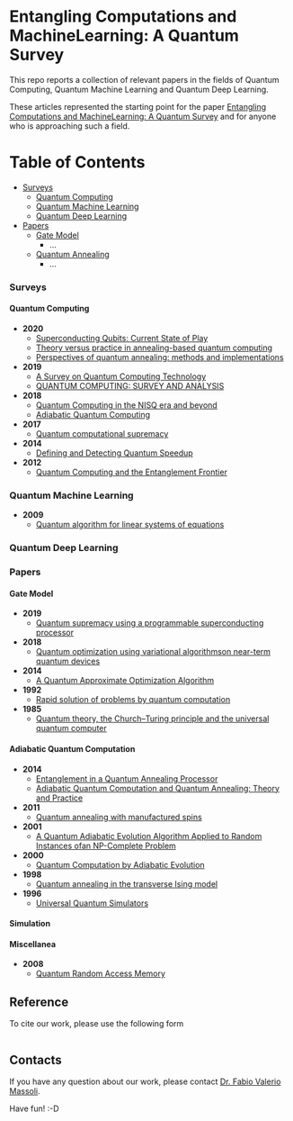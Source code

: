 # Entangling Computations and MachineLearning: A Quantum Survey
This repo reports a collection of relevant papers in the fields of Quantum Computing, Quantum Machine Learning and Quantum Deep Learning.

These articles represented the starting point for the paper [Entangling Computations and MachineLearning: A Quantum Survey](http://...) and for anyone who is approaching such a field.




# Table of Contents

* [Surveys](#Surveys)
  * [Quantum Computing](#Quantum-Computing)
  * [Quantum Machine Learning](#Quantum-Machine-Learning)
  * [Quantum Deep Learning](#Quantum-Deep-Learning)
* [Papers](#Papers)
  * [Gate Model](#Gate-Model)
    * ...
  * [Quantum Annealing](#Quantum-Annealing)
    * ...


### Surveys
#### Quantum Computing
* **2020**
  * [Superconducting Qubits: Current State of Play](https://www.annualreviews.org/doi/pdf/10.1146/annurev-conmatphys-031119-050605) 
  * [Theory versus practice in annealing-based quantum computing](https://www.sciencedirect.com/science/article/abs/pii/S0304397520300529)
  * [Perspectives of quantum annealing: methods and implementations](https://iopscience.iop.org/article/10.1088/1361-6633/ab85b8)
* **2019**
  * [A Survey on Quantum Computing Technology](https://www.sciencedirect.com/science/article/abs/pii/S1574013718301709)
  * [QUANTUM COMPUTING: SURVEY AND ANALYSIS](https://link.springer.com/content/pdf/10.1007/s10559-019-00107-w.pdf)
* **2018**
  * [Quantum Computing in the NISQ era and beyond](https://quantum-journal.org/papers/q-2018-08-06-79/pdf/)
  * [Adiabatic Quantum Computing](https://arxiv.org/pdf/1611.04471.pdf)
* **2017**
  * [Quantum computational supremacy](https://www.nature.com/articles/nature23458.pdf)  
* **2014**
  * [Defining and Detecting Quantum Speedup](https://arxiv.org/pdf/1401.2910.pdf)
* **2012**
  * [Quantum Computing and the Entanglement Frontier](https://arxiv.org/pdf/1203.5813.pdf)

### Quantum Machine Learning
* **2009**
  * [Quantum algorithm for linear systems of equations](https://journals.aps.org/prl/abstract/10.1103/PhysRevLett.103.150502) 
### Quantum Deep Learning


### Papers
#### Gate Model
* **2019**
  * [Quantum supremacy using a programmable superconducting processor](https://www.nature.com/articles/s41586-019-1666-5)
* **2018** 
  * [Quantum optimization using variational algorithmson near-term quantum devices](https://iopscience.iop.org/article/10.1088/2058-9565/aab822)
* **2014**
  * [A Quantum Approximate Optimization Algorithm](https://arxiv.org/abs/1411.4028)  
* **1992**
  * [Rapid solution of problems by quantum computation](https://royalsocietypublishing.org/doi/10.1098/rspa.1992.0167)
* **1985**
  * [Quantum theory, the Church–Turing principle and the universal quantum computer](https://royalsocietypublishing.org/doi/10.1098/rspa.1985.0070)  
#### Adiabatic Quantum Computation
* **2014**
  * [Entanglement in a Quantum Annealing Processor](https://journals.aps.org/prx/abstract/10.1103/PhysRevX.4.021041) 
  * [Adiabatic Quantum Computation and Quantum Annealing: Theory and Practice](https://ieeexplore.ieee.org/document/7055969)
* **2011**
  * [Quantum annealing with manufactured spins](https://www.nature.com/articles/nature10012.pdf) 
* **2001**
  * [A Quantum Adiabatic Evolution Algorithm Applied to Random Instances ofan NP-Complete Problem](https://arxiv.org/pdf/quant-ph/0104129.pdf)  
* **2000**
  * [Quantum Computation by Adiabatic Evolution](https://arxiv.org/pdf/quant-ph/0001106.pdf)
* **1998** 
  * [Quantum annealing in the transverse Ising model](https://journals.aps.org/pre/abstract/10.1103/PhysRevE.58.5355)
* **1996**
  * [Universal Quantum Simulators](https://science.sciencemag.org/content/273/5278/1073)  
#### Simulation
#### Miscellanea
* **2008**
  * [Quantum Random Access Memory](https://journals.aps.org/prl/abstract/10.1103/PhysRevLett.100.160501)


## Reference
To cite our work, please use the following form

```

```

## Contacts
If you have any question about our work, please contact [Dr. Fabio Valerio Massoli](mailto:fabio.massoli@isti.cnr.it). 

Have fun! :-D

